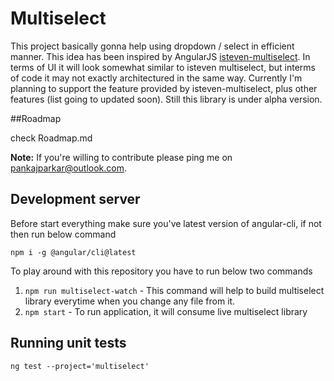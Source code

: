 # Multiselect

This project basically gonna help using dropdown / select in efficient manner. This idea has been inspired by AngularJS [isteven-multiselect](http://isteven.github.io/angular-multi-select). In terms of UI it will look somewhat similar to isteven multiselect, but interms of code it may not exactly architectured in the same way.
Currently I'm planning to support the feature provided by isteven-multiselect, plus other features (list going to updated soon). Still this library is under alpha version.

##Roadmap

check Roadmap.md

**Note:** If you're willing to contribute please ping me on pankajparkar@outlook.com. 

## Development server

Before start everything make sure you've latest version of angular-cli, if not then run below command
```
npm i -g @angular/cli@latest
```
To play around with this repository you have to run below two commands
1. `npm run multiselect-watch` - This command will help to build multiselect library everytime when you change any file from it.  
2. `npm start` - To run application, it will consume live multiselect library

## Running unit tests

`ng test --project='multiselect'`